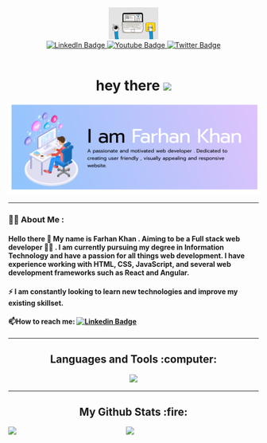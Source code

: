 <div align="center">
<div id="header">
  <img src="https://github.com/itsfarhankhan28/itsfarhankhan28/blob/assets/webgif.gif?raw=true" width="100"/>
</div>
<div id="badges">
  <a href="your-linkedin-URL">
    <img src="https://img.shields.io/badge/LinkedIn-blue?style=for-the-badge&logo=linkedin&logoColor=white" alt="LinkedIn Badge"/>
  </a>
  <a href="your-youtube-URL">
    <img src="https://img.shields.io/badge/Instagram-pink?style=for-the-badge&logo=instagram&logoColor=white" alt="Youtube Badge"/>
  </a>
  <a href="your-twitter-URL">
    <img src="https://img.shields.io/badge/Twitter-blue?style=for-the-badge&logo=twitter&logoColor=white" alt="Twitter Badge"/>
  </a>
</div>
<img src="https://komarev.com/ghpvc/?username=itsfarhankhan28&style=flat-square&color=blue" alt=""/>
<h1>
  hey there
  <img src="https://media.giphy.com/media/hvRJCLFzcasrR4ia7z/giphy.gif" width="30px"/>
</h1>
<div align="center">
  <img src="https://github.com/itsfarhankhan28/itsfarhankhan28/blob/assets/readmeimg.png?raw=true"/>
</div>
</div>

---

### :man_technologist: About Me :

#### Hello there :wave: My name is Farhan Khan . Aiming to be a Full stack web developer :man_technologist: . I am currently pursuing my degree in Information Technology and have a passion for all things web development. I have experience working with HTML, CSS, JavaScript, and several web development frameworks such as React and Angular.

#### :zap:  I am constantly looking to learn new technologies and improve my existing skillset.

#### :mailbox:How to reach me: [![Linkedin Badge](https://img.shields.io/badge/LinkedIn-blue?style=for-the-badge&logo=linkedin&logoColor=white)](your-linkedin-url)

---

<div align="center">
<h2>Languages and Tools :computer:</h2>
</div>
<p align="center">
  <a href="https://skillicons.dev">
    <img src="https://skillicons.dev/icons?i=c,cpp,html,css,javascript,java,python,react,nodejs,express,mongodb,markdown,typescript,vercel,bootstrap,flutter,dart,mui,tailwindcss,postman,figma,webflow" />
  </a>
</p>

---

<h2  align="center">My Github Stats :fire:</h2>

<img align="left" width=47% src="http://github-readme-streak-stats.herokuapp.com?user=itsfarhankhan28&theme=nightowl)(https://git.io/streak-stats"/>

<img width=47% src="https://github-readme-stats.vercel.app/api?username=itsfarhankhan28&theme=nightowl&show_icons=true" />